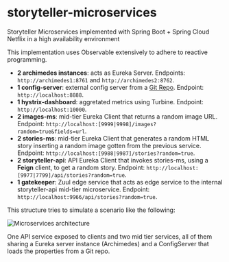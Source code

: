 # storyteller-microservices

Storyteller Microservices implemented with Spring Boot + Spring Cloud Netflix in a high availability environment

This implementation uses Observable extensively to adhere to reactive programming.

* **2 archimedes instances**: acts as Eureka Server. Endpoints: `http://archimedes1:8761` and `http://archimedes2:8762`.
* **1 config-server**: external config server from a [Git Repo](https://github.com/codependent/storyteller-microservices-config). Endpoint: `http://localhost:8888`.
* **1 hystrix-dashboard**: aggretated metrics using Turbine. Endpoint: `http://localhost:10000`.
* **2 images-ms**: mid-tier Eureka Client that returns a random image URL. Endpoint: `http://localhost:[9999|9998]/images?random=true&fields=url`.
* **2 stories-ms**: mid-tier Eureka Client that generates a random HTML story inserting a random image gotten from the previous service. Endpoint: `http://localhost:[9988|9987]/stories?random=true`.
* **2 storyteller-api**: API Eureka Client that invokes stories-ms, using a **Feign** client, to get a random story. Endpoint: `http://localhost:[9977|7799]/api/stories?random=true`.
* **1 gatekeeper**: Zuul edge service that acts as edge service to the internal storyteller-api mid-tier microservice. Endpoint: `http://localhost:9966/api/stories?random=true`.

This structure tries to simulate a scenario like the following:

![Microservices architecture](https://raw.githubusercontent.com/codependent/storyteller-microservices/high-availability-rxjava/diagram.png)

One API service exposed to clients and two mid tier services, all of them sharing a Eureka server instance (Archimedes) and a ConfigServer that loads the properties from a Git repo.
